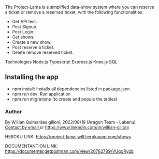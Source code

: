 The Project-Lama is a simplified data-show system where you can reserve a ticket or remove a reserved ticket, with the following functionalities:

- Get API test.
- Post Signup.
- Post Login.
- Get shows.
- Create a new show.
- Post reserve a ticket.
- Delete  remove reserved ticket.

Technologies
Node.js
Typescript
Express.js
Knex.js
SQL

## Installing the app
- npm install: Installs all dependencies listed in package.json
- npm run dev: Run application
- npm run migrations (to create and popule the tables)

### Author
By Willian Guimarães gilloni, 2022/08/19 (Aragon Team - Labenu)
<br/>
[Contact by email ](mailto:willianggvet@gmail.com) or
https://www.linkedin.com/in/willian-gilloni

HEROKU LINK:
https://project-lama-will.herokuapp.com/shows

DOCUMENTANTION LINK:
https://documenter.getpostman.com/view/20782789/VUqoRygb